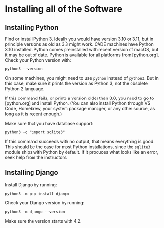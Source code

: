Installing all of the Software
==============================

Installing Python
-----------------

Find or install Python 3. Ideally you would have version 3.10 or 3.11,
but in principle versions as old as 3.8 might work. CADE machines have
Python 3.10 installed. Python comes preinstalled with recent version
of macOS, but it may be out of date. Python is available for all
platforms from [python.org]. Check your Python version with:

    python3 --version
    
On some machines, you might need to use `python` instead of `python3`.
But in this case, make sure it prints the version as Python 3, not the
obsolete Python 2 language.

If this command fails, or prints a version older than 3.8, you need to
go to [python.org] and install Python. (You can also install Python
through VS Code, Homebrew, your system package manager, or any other
source, as long as it is recent enough.)

Make sure that you have database support:

    python3 -c "import sqlite3"

If this command succeeds with no output, that means everything is
good. This should be the case for most Python installations, since the
`sqlite3` module ships with Python by default. If it produces what
looks like an error, seek help from the instructors.

Installing Django
-----------------

Install Django by running:

    python3 -m pip install django

Check your Django version by running:

    python3 -m django --version
    
Make sure the version starts with 4.2.
